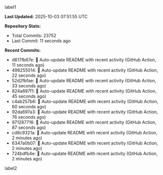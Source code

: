
label1 
<!-- ACTIVITY_START -->
**Last Updated:** 2025-10-03 07:51:55 UTC

**Repository Stats:**
- Total Commits: 23752
- Last Commit: 11 seconds ago

**Recent Commits:**
- d617fb67e: 🤖 Auto-update README with recent activity (GitHub Action, 11 seconds ago)
- 498255014: 🤖 Auto-update README with recent activity (GitHub Action, 22 seconds ago)
- 52d2fbfae: 🤖 Auto-update README with recent activity (GitHub Action, 33 seconds ago)
- 824a697f1: 🤖 Auto-update README with recent activity (GitHub Action, 45 seconds ago)
- c4ab257b6: 🤖 Auto-update README with recent activity (GitHub Action, 60 seconds ago)
- 92da697a3: 🤖 Auto-update README with recent activity (GitHub Action, 76 seconds ago)
- 971287716: 🤖 Auto-update README with recent activity (GitHub Action, 87 seconds ago)
- cd8c9321a: 🤖 Auto-update README with recent activity (GitHub Action, 2 minutes ago)
- 6347a0b07: 🤖 Auto-update README with recent activity (GitHub Action, 2 minutes ago)
- 724bdfb4e: 🤖 Auto-update README with recent activity (GitHub Action, 2 minutes ago)
<!-- ACTIVITY_END -->

label2
